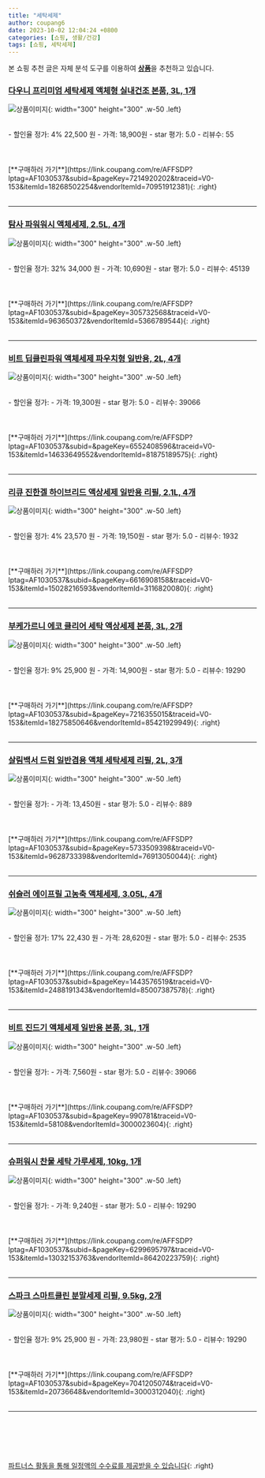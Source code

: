 ```yaml
---
title: "세탁세제"
author: coupang6
date: 2023-10-02 12:04:24 +0800
categories: [쇼핑, 생활/건강]
tags: [쇼핑, 세탁세제]
---
```


본 쇼핑 추천 글은 자체 분석 도구를 이용하여 [**상품**](https://link.coupang.com/a/bao1ui)을 추천하고 있습니다.

### [다우니 프리미엄 세탁세제 액체형 실내건조 본품, 3L, 1개](https://link.coupang.com/re/AFFSDP?lptag=AF1030537&subid=&pageKey=7214920202&traceid=V0-153&itemId=18268502254&vendorItemId=70951912381)

![상품이미지](https://thumbnail9.coupangcdn.com/thumbnails/remote/230x230ex/image/retail/images/3277982107690279-f2f0a5e2-9f93-439c-9c6f-326ec0d0f9d7.jpg){: width="300" height="300" .w-50 .left}


<br>
- 할인율 정가: 4%  22,500   원
- 가격: 18,900원
- star 평가: 5.0
- 리뷰수: 55
<br>
<br>
<br>
<br>
[**구매하러 가기**](https://link.coupang.com/re/AFFSDP?lptag=AF1030537&subid=&pageKey=7214920202&traceid=V0-153&itemId=18268502254&vendorItemId=70951912381){: .right}
<br>
<br>

---

### [탐사 파워워시 액체세제, 2.5L, 4개](https://link.coupang.com/re/AFFSDP?lptag=AF1030537&subid=&pageKey=305732568&traceid=V0-153&itemId=963650372&vendorItemId=5366789544)

![상품이미지](https://thumbnail9.coupangcdn.com/thumbnails/remote/230x230ex/image/retail/images/4998448764403541-5c6f046c-682f-4601-aa55-e411f3c03e5b.jpg){: width="300" height="300" .w-50 .left}


<br>
- 할인율 정가: 32%  34,000   원
- 가격: 10,690원
- star 평가: 5.0
- 리뷰수: 45139
<br>
<br>
<br>
<br>
[**구매하러 가기**](https://link.coupang.com/re/AFFSDP?lptag=AF1030537&subid=&pageKey=305732568&traceid=V0-153&itemId=963650372&vendorItemId=5366789544){: .right}
<br>
<br>

---

### [비트 딥클린파워 액체세제 파우치형 일반용, 2L, 4개](https://link.coupang.com/re/AFFSDP?lptag=AF1030537&subid=&pageKey=6552408596&traceid=V0-153&itemId=14633649552&vendorItemId=81875189575)

![상품이미지](https://thumbnail6.coupangcdn.com/thumbnails/remote/230x230ex/image/retail/images/558149553538936-8daaad98-c1fa-470c-a962-3b0c91ef62c6.jpg){: width="300" height="300" .w-50 .left}


<br>
- 할인율 정가: 
- 가격: 19,300원
- star 평가: 5.0
- 리뷰수: 39066
<br>
<br>
<br>
<br>
[**구매하러 가기**](https://link.coupang.com/re/AFFSDP?lptag=AF1030537&subid=&pageKey=6552408596&traceid=V0-153&itemId=14633649552&vendorItemId=81875189575){: .right}
<br>
<br>

---

### [리큐 진한겔 하이브리드 액상세제 일반용 리필, 2.1L, 4개](https://link.coupang.com/re/AFFSDP?lptag=AF1030537&subid=&pageKey=6616908158&traceid=V0-153&itemId=15028216593&vendorItemId=3116820080)

![상품이미지](https://thumbnail9.coupangcdn.com/thumbnails/remote/230x230ex/image/retail/images/447656385726346-0209db62-925e-4251-9689-2cb708c06775.jpg){: width="300" height="300" .w-50 .left}


<br>
- 할인율 정가: 4%  23,570   원
- 가격: 19,150원
- star 평가: 5.0
- 리뷰수: 1932
<br>
<br>
<br>
<br>
[**구매하러 가기**](https://link.coupang.com/re/AFFSDP?lptag=AF1030537&subid=&pageKey=6616908158&traceid=V0-153&itemId=15028216593&vendorItemId=3116820080){: .right}
<br>
<br>

---

### [부케가르니 에코 클리어 세탁 액상세제 본품, 3L, 2개](https://link.coupang.com/re/AFFSDP?lptag=AF1030537&subid=&pageKey=7216355015&traceid=V0-153&itemId=18275850646&vendorItemId=85421929949)

![상품이미지](https://thumbnail10.coupangcdn.com/thumbnails/remote/230x230ex/image/retail/images/7450116857369904-59ace88e-98c2-4fc1-bfab-4d2791bace79.jpg){: width="300" height="300" .w-50 .left}


<br>
- 할인율 정가: 9%  25,900   원
- 가격: 14,900원
- star 평가: 5.0
- 리뷰수: 19290
<br>
<br>
<br>
<br>
[**구매하러 가기**](https://link.coupang.com/re/AFFSDP?lptag=AF1030537&subid=&pageKey=7216355015&traceid=V0-153&itemId=18275850646&vendorItemId=85421929949){: .right}
<br>
<br>

---

### [살림백서 드럼 일반겸용 액체 세탁세제 리필, 2L, 3개](https://link.coupang.com/re/AFFSDP?lptag=AF1030537&subid=&pageKey=5733509398&traceid=V0-153&itemId=9628733398&vendorItemId=76913050044)

![상품이미지](https://thumbnail10.coupangcdn.com/thumbnails/remote/230x230ex/image/retail/images/9105142403376258-897ff455-fa34-4de4-9220-de5f91e097c0.jpg){: width="300" height="300" .w-50 .left}


<br>
- 할인율 정가: 
- 가격: 13,450원
- star 평가: 5.0
- 리뷰수: 889
<br>
<br>
<br>
<br>
[**구매하러 가기**](https://link.coupang.com/re/AFFSDP?lptag=AF1030537&subid=&pageKey=5733509398&traceid=V0-153&itemId=9628733398&vendorItemId=76913050044){: .right}
<br>
<br>

---

### [쉬슬러 에이프릴 고농축 액체세제, 3.05L, 4개](https://link.coupang.com/re/AFFSDP?lptag=AF1030537&subid=&pageKey=1443576519&traceid=V0-153&itemId=2488191343&vendorItemId=85007387578)

![상품이미지](https://thumbnail10.coupangcdn.com/thumbnails/remote/230x230ex/image/retail/images/191301806022854-919949aa-f00c-4b4e-9b39-96e7649e488d.jpg){: width="300" height="300" .w-50 .left}


<br>
- 할인율 정가: 17%  22,430   원
- 가격: 28,620원
- star 평가: 5.0
- 리뷰수: 2535
<br>
<br>
<br>
<br>
[**구매하러 가기**](https://link.coupang.com/re/AFFSDP?lptag=AF1030537&subid=&pageKey=1443576519&traceid=V0-153&itemId=2488191343&vendorItemId=85007387578){: .right}
<br>
<br>

---

### [비트 진드기 액체세제 일반용 본품, 3L, 1개](https://link.coupang.com/re/AFFSDP?lptag=AF1030537&subid=&pageKey=990781&traceid=V0-153&itemId=58108&vendorItemId=3000023604)

![상품이미지](https://thumbnail10.coupangcdn.com/thumbnails/remote/230x230ex/image/retail/images/8482664753850060-ca189cdc-c012-4355-8e7e-f52d2303f083.jpg){: width="300" height="300" .w-50 .left}


<br>
- 할인율 정가: 
- 가격: 7,560원
- star 평가: 5.0
- 리뷰수: 39066
<br>
<br>
<br>
<br>
[**구매하러 가기**](https://link.coupang.com/re/AFFSDP?lptag=AF1030537&subid=&pageKey=990781&traceid=V0-153&itemId=58108&vendorItemId=3000023604){: .right}
<br>
<br>

---

### [슈퍼워시 찬물 세탁 가루세제, 10kg, 1개](https://link.coupang.com/re/AFFSDP?lptag=AF1030537&subid=&pageKey=6299695797&traceid=V0-153&itemId=13032153763&vendorItemId=86420223759)

![상품이미지](https://thumbnail7.coupangcdn.com/thumbnails/remote/230x230ex/image/vendor_inventory/8017/46d195df759d07eac9c0fd0adb6ad461aa1c774308700e95421b03787b7a.jpg){: width="300" height="300" .w-50 .left}


<br>
- 할인율 정가: 
- 가격: 9,240원
- star 평가: 5.0
- 리뷰수: 19290
<br>
<br>
<br>
<br>
[**구매하러 가기**](https://link.coupang.com/re/AFFSDP?lptag=AF1030537&subid=&pageKey=6299695797&traceid=V0-153&itemId=13032153763&vendorItemId=86420223759){: .right}
<br>
<br>

---

### [스파크 스마트클린 분말세제 리필, 9.5kg, 2개](https://link.coupang.com/re/AFFSDP?lptag=AF1030537&subid=&pageKey=7041205074&traceid=V0-153&itemId=20736648&vendorItemId=3000312040)

![상품이미지](https://thumbnail9.coupangcdn.com/thumbnails/remote/230x230ex/image/retail/images/1058183446150368-91edf2f7-ca8a-4c5d-8e26-ebd1203e8c09.jpg){: width="300" height="300" .w-50 .left}


<br>
- 할인율 정가: 9%  25,900   원
- 가격: 23,980원
- star 평가: 5.0
- 리뷰수: 19290
<br>
<br>
<br>
<br>
[**구매하러 가기**](https://link.coupang.com/re/AFFSDP?lptag=AF1030537&subid=&pageKey=7041205074&traceid=V0-153&itemId=20736648&vendorItemId=3000312040){: .right}
<br>
<br>

---
<br><br><br><br><br> [파트너스 활동을 통해 일정액의 수수료를 제공받을 수 있습니다](https://link.coupang.com/a/bao1ui){: .right}